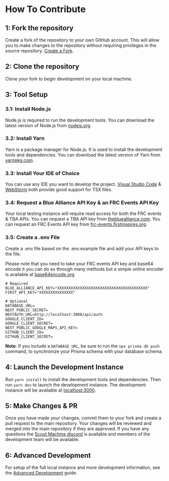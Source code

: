 # How To Contribute

## 1: Fork the repository

Create a fork of the repository to your own GitHub account. This will allow you to make changes to the repository
without requiring privileges in the source repository. [Create a Fork](../../fork).

## 2: Clone the repository

Clone your fork to begin development on your local machine.

## 3: Tool Setup

### 3.1: Install Node.js

Node.js is required to run the development tools. You can download the latest version of Node.js from
[nodejs.org](https://nodejs.org/en/).

### 3.2: Install Yarn

Yarn is a package manager for Node.js. It is used to install the development tools and dependencies. You can download
the latest version of Yarn from [yarnpkg.com](https://yarnpkg.com/).

### 3.3: Install Your IDE of Choice

You can use any IDE you want to develop the project. [Visual Studio Code](https://code.visualstudio.com/) &
[WebStorm](https://www.jetbrains.com/webstorm/) both provide good support for TSX files.

### 3.4: Request a Blue Alliance API Key & an FRC Events API Key

Your local testing instance will require read access for both the FRC events & TBA APIs. You can request a TBA API key
from [thebluealliance.com](https://www.thebluealliance.com/account). You can request an FRC Events API key
from [frc-events.firstinspires.org](https://frc-events.firstinspires.org/services/API).

### 3.5: Create a .env File

Create a .env file based on the .env.example file and add your API keys to the file.

Please note that you need to take your FRC events API key and base64 encode it you can do so through many methods but a
simple online encoder is available at [base64encode.org](https://www.base64encode.org/).

```dotenv
# Required
BLUE_ALLIANCE_API_KEY="XXXXXXXXXXXXXXXXXXXXXXXXXXXXXXXXXXXXXXXX"
FIRST_API_KEY="XXXXXXXXXXXXXXX"

# Optional
DATABASE_URL=
NEXT_PUBLIC_SECRET=
NEXTAUTH_URL=http://localhost:3000/api/auth
GOOGLE_CLIENT_ID=
GOOGLE_CLIENT_SECRET=
NEXT_PUBLIC_GOOGLE_MAPS_API_KEY=
GITHUB_CLIENT_ID=
GITHUB_CLIENT_SECRET=
```

**Note**: If you include a `DATABASE_URL`, be sure to run the `npx prisma db push` command, to synchronize your Prisma schema with your database schema.

## 4: Launch the Development Instance

Run `yarn install` to install the development tools and dependencies. Then run `yarn dev` to launch the development
instance. The development instance will be available at [localhost:3000](http://localhost:3000/).

## 5: Make Changes & PR

Once you have made your changes, commit them to your fork and create a pull request to the main repository. Your changes
will be reviewed and merged into the main repository if they are approved. If you have any questions the
[Scout Machine discord](https://discord.com/invite/yYtc8gpsXK) is available and members of the development team will be
available.

## 6: Advanced Development

For setup of the full local instance and more development information, see the
[Advanced Development](./docs/advanced-development.md) guide.
